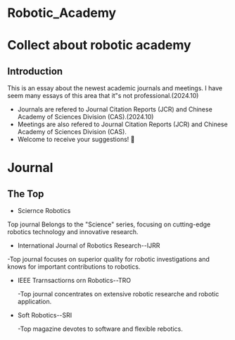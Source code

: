 # Robotic_Academy
# Collect about robotic academy 
## Introduction
This is an essay about the newest academic journals and meetings. I have seem many essays of this area that it"s not professional.(2024.10)
+  Journals are refered to Journal Citation Reports (JCR) and Chinese Academy of Sciences Division (CAS).(2024.10)
+  Meetings are also refered to Journal Citation Reports (JCR) and Chinese Academy of Sciences Division (CAS).
+  Welcome to receive your suggestions! :hear_no_evil: 

# Journal
## The Top
+  Sciernce Robotics

  Top journal Belongs to the "Science" series, focusing on cutting-edge robotics technology and innovative research.
  
+  International Journal of Robotics Research--IJRR
  
  -Top journal focuses on superior quality for robotic investigations and knows for important contributions to robotics.

+ IEEE Trarnsactiorns orn Robotics--TRO
  
  -Top journal concentrates on extensive robotic researche and robotic application.

+ Soft Robotics--SRI
  
  -Top magazine devotes to software and flexible rebotics.

